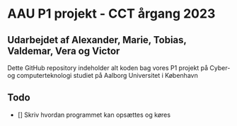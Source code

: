 # AAU P1 projekt - CCT årgang 2023
## Udarbejdet af Alexander, Marie, Tobias, Valdemar, Vera og Victor
Dette GitHub repository indeholder alt koden bag vores P1 projekt på Cyber- og computerteknologi studiet på Aalborg Universitet i København

## Todo
- [] Skriv hvordan programmet kan opsættes og køres
